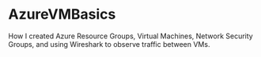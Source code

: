 # AzureVMBasics
How I created Azure Resource Groups, Virtual Machines, Network Security Groups, and using Wireshark to observe traffic between VMs. 
